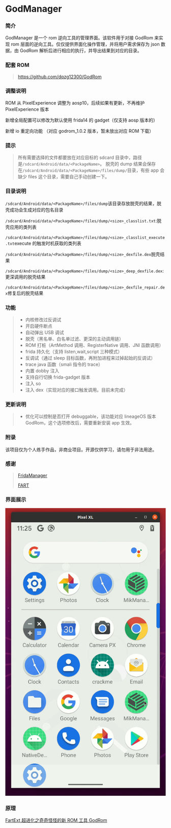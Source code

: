 # GodManager

### 简介

GodManager 是一个 rom 逆向工具的管理界面。该软件用于对接 GodRom 来实现 rom 层面的逆向工具。仅仅提供界面化操作管理，并将用户需求保存为 json 数据，由 GodRom 解析后进行相应的执行，并导出结果到对应的目录。

### 配套 ROM

> https://github.com/dqzg12300/GodRom

### 调整说明

ROM 从 PixelExperience 调整为 aosp10，后续如果有更新，不再维护 PixelExperience 版本

新增全局配置可以修改为默认使用 frida14 的 gadget（仅支持 aosp 版本的）

新增 io 重定向功能 （对应 godrom_1.0.2 版本，暂未放出对应 ROM 下载）

### 提示

> 所有需要选择的文件都要放在对应目标的 sdcard 目录中，路径是`/sdcard/Android/data/<PackageName>`。
> 脱壳的 dump 结果会保存在`/sdcard/Android/data/<PackageName>/files/dump/`目录，有些 app 会缺少 files 这个目录，需要自己手动创建一下。

### 目录说明

`/sdcard/Android/data/<PackageName>/files/dump`该目录存放脱壳的结果，脱壳成功会生成对应的包名目录

`/sdcard/Android/data/<PackageName>/files/dump/<size>_classlist.txt`:脱壳应用的类列表

`/sdcard/Android/data/<PackageName>/files/dump/<size>_classlist_execute.txt`execute 的触发时机获取的类列表

`/sdcard/Android/data/<PackageName>/files/dump/<size>_dexfile.dex`脱壳结果

`/sdcard/Android/data/<PackageName>/files/dump/<size>_deep_dexfile.dex`:更深调用的脱壳结果

`/sdcard/Android/data/<PackageName>/files/dump/<size>_dexfile_repair.dex`修复后的脱壳结果

### 功能

> - 内核修改过反调试
> - 开启硬件断点
> - 自动弹出 USB 调试
> - 脱壳（黑名单、白名单过滤、更深的主动调用链）
> - ROM 打桩（ArtMethod 调用、RegisterNative 调用、JNI 函数调用）
> - frida 持久化（支持 listen,wait,script 三种模式）
> - 反调试（通过 sleep 目标函数，再附加进程来过掉起始的反调试）
> - trace java 函数（smali 指令的 trace）
> - 内置 dobby 注入
> - 支持自行切换 frida-gadget 版本
> - 注入 so
> - 注入 dex（实现对应的接口触发调用。目前未完成）

### 更新说明

> - 优化可以控制是否打开 debuggable，该功能对应 lineageOS 版本 GodRom，这个选项修改后，需要重新安装 app 生效。

### 附录

该项目仅为个人练手作品，非商业项目。开源仅供学习，请勿用于非法用途。

### 感谢

> [FridaManager](https://github.com/hanbinglengyue/FridaManager)
>
> [FART](https://github.com/hanbinglengyue/FART)

### 界面展示

![](./godmanager.gif)

### 原理

[FartExt 超进化之奇奇怪怪的新 ROM 工具 GodRom](https://bbs.pediy.com/thread-271358.htm)
